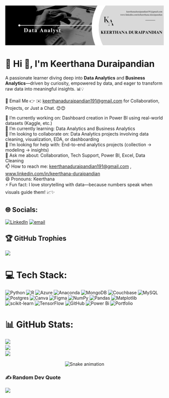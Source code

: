 ![Logo](https://github.com/Keerthana-duraipandian/Keerthana-duraipandian/blob/main/GitHub%20Banner.png)

# 💫 Hi 👋, I'm Keerthana Duraipandian

A passionate learner diving deep into **Data Analytics** and **Business Analytics**—driven by curiosity, empowered by data, and eager to transform raw data into meaningful insights. 📊💡

📧 Email Me 👉 ✉️ keerthanaduraipandian191@gmail.com for Collaboration, Projects, or Just a Chat. 😊😊

🔭 I’m currently working on: Dashboard creation in Power BI using real-world datasets (Kaggle, etc.)  
🌱 I’m currently learning: Data Analytics and Business Analytics  
👯 I’m looking to collaborate on: Data Analytics projects involving data cleaning, visualization, EDA, or dashboarding  
🤔 I’m looking for help with: End-to-end analytics projects (collection → modeling → insights)  
💬 Ask me about: Collaboration, Tech Support, Power BI, Excel, Data Cleaning  
📫 How to reach me: keerthanaduraipandian191@gmail.com , www.linkedin.com/in/keerthana-duraipandian  
😄 Pronouns: Keerthana  
⚡ Fun fact: I love storytelling with data—because numbers speak when visuals guide them! 📈✨

## 🌐 Socials:
[![LinkedIn](https://img.shields.io/badge/LinkedIn-%230077B5.svg?logo=linkedin&logoColor=white)](www.linkedin.com/in/keerthana-duraipandian) [![email](https://img.shields.io/badge/Email-D14836?logo=gmail&logoColor=white)](mailto:keerthanaduraipandian191@gmail.com) 

## 🏆 GitHub Trophies
![](https://github-profile-trophy.vercel.app/?username=keerthana-duraipandian&theme=radical&no-frame=false&no-bg=true&margin-w=4)

# 💻 Tech Stack:
![Python](https://img.shields.io/badge/python-3670A0?style=for-the-badge&logo=python&logoColor=ffdd54) ![R](https://img.shields.io/badge/r-%23276DC3.svg?style=for-the-badge&logo=r&logoColor=white) ![Azure](https://img.shields.io/badge/azure-%230072C6.svg?style=for-the-badge&logo=microsoftazure&logoColor=white) ![Anaconda](https://img.shields.io/badge/Anaconda-%2344A833.svg?style=for-the-badge&logo=anaconda&logoColor=white) ![MongoDB](https://img.shields.io/badge/MongoDB-%234ea94b.svg?style=for-the-badge&logo=mongodb&logoColor=white) ![Couchbase](https://img.shields.io/badge/Couchbase-EA2328?style=for-the-badge&logo=couchbase&logoColor=white) ![MySQL](https://img.shields.io/badge/mysql-4479A1.svg?style=for-the-badge&logo=mysql&logoColor=white) ![Postgres](https://img.shields.io/badge/postgres-%23316192.svg?style=for-the-badge&logo=postgresql&logoColor=white) ![Canva](https://img.shields.io/badge/Canva-%2300C4CC.svg?style=for-the-badge&logo=Canva&logoColor=white) ![Figma](https://img.shields.io/badge/figma-%23F24E1E.svg?style=for-the-badge&logo=figma&logoColor=white) ![NumPy](https://img.shields.io/badge/numpy-%23013243.svg?style=for-the-badge&logo=numpy&logoColor=white) ![Pandas](https://img.shields.io/badge/pandas-%23150458.svg?style=for-the-badge&logo=pandas&logoColor=white) ![Matplotlib](https://img.shields.io/badge/Matplotlib-%23ffffff.svg?style=for-the-badge&logo=Matplotlib&logoColor=black) ![scikit-learn](https://img.shields.io/badge/scikit--learn-%23F7931E.svg?style=for-the-badge&logo=scikit-learn&logoColor=white) ![TensorFlow](https://img.shields.io/badge/TensorFlow-%23FF6F00.svg?style=for-the-badge&logo=TensorFlow&logoColor=white) ![GitHub](https://img.shields.io/badge/github-%23121011.svg?style=for-the-badge&logo=github&logoColor=white) ![Power Bi](https://img.shields.io/badge/power_bi-F2C811?style=for-the-badge&logo=powerbi&logoColor=black) ![Portfolio](https://img.shields.io/badge/Portfolio-%23000000.svg?style=for-the-badge&logo=firefox&logoColor=#FF7139)
# 📊 GitHub Stats:
![](https://github-readme-stats.vercel.app/api?username=keerthana-duraipandian&theme=dark&hide_border=false&include_all_commits=true&count_private=false)<br/>
![](https://nirzak-streak-stats.vercel.app/?user=keerthana-duraipandian&theme=dark&hide_border=false)<br/>
![](https://github-readme-stats.vercel.app/api/top-langs/?username=keerthana-duraipandian&theme=dark&hide_border=false&include_all_commits=true&count_private=false&layout=compact)


<!-- Snake Game Repo View -->

<div align="center">
  <img src="https://profile-readme-generator.com/assets/snake.svg" alt="Snake animation" />
</div>

### ✍️ Random Dev Quote
![](https://quotes-github-readme.vercel.app/api?type=horizontal&theme=radical)




  
<!-- Proudly created with GPRM ( https://gprm.itsvg.in ) -->
